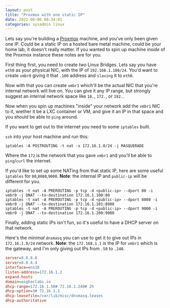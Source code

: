 ```yaml
---
layout: post
title: "Proxmox with one static IP"
date: 2022-06-06 08:34:01
categories: sysadmin linux
---
```


Lets say you're building a [Proxmox][proxmox] machine, and you've only been given
one IP. Could be a static IP on a hosted bare metal machine, could be your home
lab, it doesn't really matter. If you wanted to spin up machine _inside_ of the
Proxmox instance these notes are for you.

First thing first, you need to create _two_ Linux Bridges. Lets say you have 
`eth0` as your physical NIC, with the IP of `192.168.1.100/24`. You'd want to
create `vmbr0` giving it that `.100` address and `slaving` it to `eth0`.

Now with that you can create `vmbr1` which'll be the actual NIC that you're
internal network will live on. You can give it any IP range, but strongly suggest
an internal network space like `10.`, `172.`, or `192.`.

Now when you spin up machines "inside" your network add the `vmbr1` NIC to it, 
wiether it be a LXC container or VM, and give it an IP in that space and you should
be able to `ping` around.

If you want to get out to the internet you need to some `iptables` built.

`ssh` into your host machine and run this:
```
iptables -A POSTROUTING -t nat -s 172.16.1.0/24 -j MASQUERADE
```

Where the `172` is the network that you gave `vmbr1` and you'll be able to
`ping`/`curl` the internet.

If you'd like to set up some NATing from that static IP, here are some useful
`iptables` for `80`,`8080`,`9000`. **Note**: the internal IP and `public-ip` 
will be different for you.

```
iptables -t nat -A PREROUTING -p tcp -d <public-ip> --dport 80 -i vmbr0 -j DNAT --to-destination 172.16.1.100:80
iptables -t nat -A PREROUTING -p tcp -d <public-ip> --dport 8080 -i vmbr0 -j DNAT --to-destination 172.16.1.101:8080
iptables -t nat -A PREROUTING -p tcp -d <public-ip> --dport 9000 -i vmbr0 -j DNAT --to-destination 172.16.1.200:9000
```

Finally, adding static IPs isn't fun, so it's useful to have a DHCP server on that network.

Here's the _minimal_ `dnsmasq` you can use to get it to give out IPs in `172.16.1.0/24`
network. **Note**: the `172.168.1.1` is the IP for `vmbr1` which is the gateway, and
I'm only giving out IPs from `.50` to `.240`.

```ini
server=8.8.8.8
server=8.8.4.4
interface=ens18
listen-address=172.16.1.2
expand-hosts
domain=asgharlabs.io
dhcp-range=172.16.1.50# 72.16.1.240# 2h
dhcp-option=3# 72.16.1.1
dhcp-leasefile=/var/lib/misc/dnsmasq.leases
dhcp-authoritative
```

[proxmox]: https://www.proxmox.com
